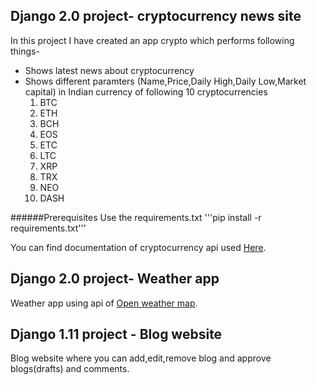 ## Django 2.0 project- cryptocurrency news site
In this project I have created an app crypto which performs following things-
- Shows latest news about cryptocurrency
- Shows different paramters (Name,Price,Daily High,Daily Low,Market capital) in Indian currency of following 10 cryptocurrencies
	1. BTC
	2. ETH
	3. BCH
	4. EOS
	5. ETC
	6. LTC
	7. XRP
	8. TRX
	9. NEO
	10. DASH

######Prerequisites
Use the requirements.txt 
'''pip install -r requirements.txt'''

You can find documentation of cryptocurrency api used [Here](https://min-api.cryptocompare.com/).

## Django 2.0 project- Weather app
Weather app using api of [Open weather map](http://api.openweathermap.org/).

## Django 1.11 project - Blog website
Blog website where you can add,edit,remove blog and approve blogs(drafts) and comments.

